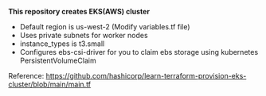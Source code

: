 **This repository creates EKS(AWS) cluster**

- Default region is us-west-2 (Modify variables.tf file)
- Uses private subnets for worker nodes
- instance_types is t3.small
- Configures ebs-csi-driver for you to claim ebs storage using kubernetes PersistentVolumeClaim

Reference: https://github.com/hashicorp/learn-terraform-provision-eks-cluster/blob/main/main.tf
